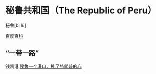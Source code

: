# 秘鲁共和国（The Republic of Peru）


秘鲁[bì lǔ]

[百度百科](https://baike.baidu.com/item/%E7%A7%98%E9%B2%81/258354)


## “一带一路”

钱凯港
[秘鲁一个港口，扎了特朗普的心](https://www.bilibili.com/video/BV14wSTYbEjk)
